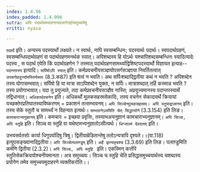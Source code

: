 ```yaml
---
index: 1.4.96
index_padded: 1.4.096
sutra: अपिः पदार्थसम्भावनान्ववसर्गगर्हासमुच्चयेषु
vritti: nyasa

---
```

`पदार्थे` इति। अन्यस्य पदस्यार्थो लक्ष्यते। न स्वार्थः, नापि स्वसम्बन्धिनः; पदस्यार्थः पदार्थः। स्वपदार्थग्रहणं, स्वसम्बन्धिपदार्थग्रहणं वा पदार्थग्रहणमनर्थकं स्यात्। अपिशब्दस्य हि योऽर्थः यश्चापिशब्दसम्बन्धिनः स्यादित्यादेः पदस्य , स पदार्थ एवेति किं पदार्थग्रहणेन ? तस्मात् पदार्थग्रहणसामर्थ्याद्विशिष्टपदस्यार्थो विज्ञायत इत्याह-- `पदान्तरस्य` इत्यादि। `सर्पिषोऽपि स्यात्` इति। कर्मप्रवचनीयसञ्ज्ञयोपसर्गसञ्ज्ञाया निवर्तितत्वात् `उपसर्गप्रादुर्भ्यामस्तिर्यच्परः` (8.3.क87) इति षत्वं न भवति। अथ सर्पिःशब्दाद्द्वितीया कथं न भवति ? अपिशब्देन तस्य योगासम्भवात्। सर्पिषो हि या मात्रा साऽपिशब्देन युक्ता, न सर्पिः। मात्राशब्दात् तर्हि कस्मान्न भवति ? तस्य प्रयोगाभावात्। यदा तु प्रयुज्यते, तदा कर्मप्रवचनीयसञ्ज्ञैव नास्ति; अप्रयुज्यमानस्य पदान्तरस्यार्थे तद्विधानात्। `अधिकार्थवचनेन` इति। अधिकर्थो मूलकसहस्रसेकादिः, तस्य वचनेन सेकादावर्थे क्रियायां यच्छक्तेरप्रतिघातस्याविष्करणम् = प्रकाशनं तत्सम्भावनम्। `अपि सिञ्चेन्मूलकसहस्रम्। अपि स्तुयाद्राजानम्` इति। तस्य सेके स्तुतौ च सामर्थ्यं न विहन्यत इत्यर्थः। `सम्भावनेऽलमिति चेत् सिद्धाप्योगे` (3.3.154) इति लिङ। `कामचाराभ्यनुज्ञानम्` इति। कमचारः = इच्छया प्रवृत्तिः, तस्याभअयनुज्ञानं कामचाराभ्यनुज्ञानम्। `अपि सिञ्च, अपि स्तुहि` इति। सिञ्च वा स्तुहि वा यथेष्टमभ्यनुज्ञातोऽसीत्यर्थः। `धिग्जाल्मं देवदत्तम्` इति।

उभयसर्वतसोः कार्या धिगुपर्यादिषु त्रिषु।
द्वितीयाम्रेडितान्तेषु ततोऽन्यत्रापि दृश्यते।।(वा.118)
इत्युपसङ्ख्यानाद्द्वितीया। `अपि सिञ्चेत्पलाण्डुम्` इति। `अर्हे कृत्यतृचश्च` (3.3.69) इति लिङ। पलाण़्डुमिति कर्मणि द्वितीया (2.3.2)। `अपि सिञ्च, अपि स्तुहि ` इति। एकस्मिन् कर्त्तरि स्तुतिसेकक्रिययोश्चनीयमानता। अत्र समुच्चयः। सिञ्च च स्तुहि चेति प्रसिद्धसमुच्चयार्थस्य चशब्दस्य प्रयोगेण तमेव समुच्चयमुदाहरणे व्यक्तीकरोति।।